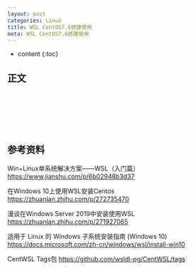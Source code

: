 ```yaml
---
layout: post
categories: Linux
title: WSL CentOS7.6搭建使用
meta: WSL CentOS7.6搭建使用
---
```

* content
{:toc}

## 正文



<br/><br/><br/><br/><br/>
## 参考资料

Win+Linux单系统解决方案——WSL（入门篇） <https://www.jianshu.com/p/6b02948b3d37>

在Windows 10上使用WSL安装Centos <https://zhuanlan.zhihu.com/p/272735470>

漫谈在Windows Server 2019中安装使用WSL <https://zhuanlan.zhihu.com/p/271927065>

适用于 Linux 的 Windows 子系统安装指南 (Windows 10) <https://docs.microsoft.com/zh-cn/windows/wsl/install-win10>

CentWSL Tags包 <https://github.com/wsldl-pg/CentWSL/tags>
